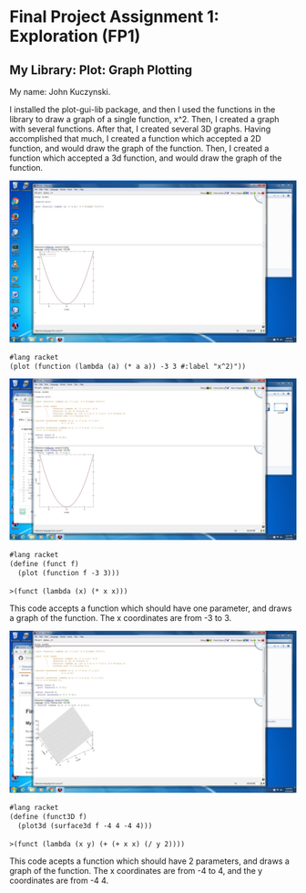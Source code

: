 # Final Project Assignment 1: Exploration (FP1)

## My Library: Plot: Graph Plotting
My name: John Kuczynski. 

I installed the plot-gui-lib package, and then I used the functions in the library to draw a graph of a single function, x^2. 
Then, I created a graph with several functions. After that, I created several 3D graphs. 
Having accomplished that much, I created a function which accepted a 2D function, and would draw the graph of the function. Then, I created a function which accepted a 3d function, and would draw the graph of the function. 

![ScreenShot](picture1.jpg)
``` Racket
#lang racket
(plot (function (lambda (a) (* a a)) -3 3 #:label "x^2)"))

```

![ScreenShot](funct-picture.jpg)
``` Racket
#lang racket
(define (funct f)
  (plot (function f -3 3)))
  
>(funct (lambda (x) (* x x)))
```
This code accepts a function which should have one parameter, and draws a graph of the function. The x coordinates are from -3 to 3.

![ScreenShot](graph3d.jpg)
```Racket
#lang racket
(define (funct3D f)
  (plot3d (surface3d f -4 4 -4 4)))
  
>(funct (lambda (x y) (+ (+ x x) (/ y 2))))
```
This code acepts a function which should have 2 parameters, and draws a graph of the function. The x coordinates are from -4 to 4, and the y coordinates are from -4 4. 



